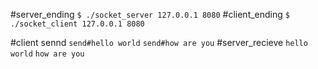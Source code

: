 #server_ending
`$ ./socket_server 127.0.0.1 8080`
#client_ending
`$ ./socket_client 127.0.0.1 8080`

#client sennd
`send#hello world`
`send#how are you`
#server_recieve
`hello world`
`how are you`
